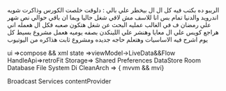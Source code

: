 الريبو ده بكتب فيه كل ال ال بيخطر علي بالي :
دلوقت خلصت الكورس وذاكرت شويه اندرويد والدنيا تمام بس انا للاسف مش لاقي شغل حاليا وبما ان باقي حوالي نص شهر علي رمضان  ف في الغالب عمليه البحث عن شغل هتكون صعبه فكل ال هعمله اني 
هراجع كويس علي ال معايا 
وهنشر علي اللينكدن بصفه يوميه 
هعمل مشروع بسيط كل يوم اشرح فيه الاساسيات 
وهتعلم حاجه جديده 
ومشروع ثابت هذاكره من اليوتيوب 

ui =>compose && xml
state =>viewModel->LiveData&&Flow
HandleApi=>retroFit
Storage=>
Shared Preferences
DataStore
Room Database
File System
Di
CleanArch => { mvvm && mvi}
<!--  -->
Broadcast
Services
contentProvider
